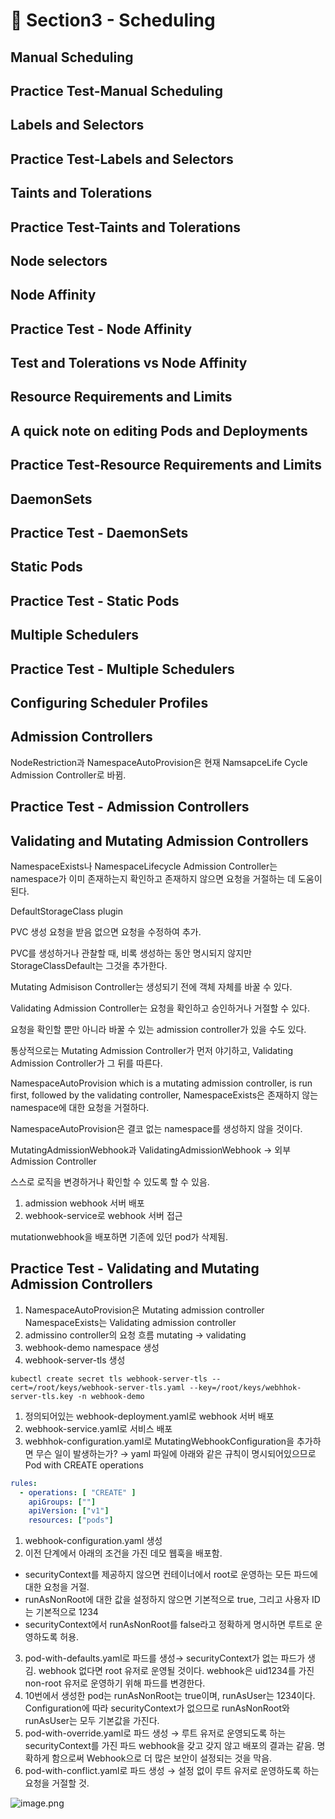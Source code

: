 # 🍨 Section3 - Scheduling

## Manual Scheduling


## Practice Test-Manual Scheduling


## Labels and Selectors


## Practice Test-Labels and Selectors


## Taints and Tolerations


## Practice Test-Taints and Tolerations


## Node selectors


## Node Affinity


## Practice Test - Node Affinity


## Test and Tolerations vs Node Affinity


## Resource Requirements and Limits


## A quick note on editing Pods and Deployments


## Practice Test-Resource Requirements and Limits


## DaemonSets


## Practice Test - DaemonSets


## Static Pods


## Practice Test - Static Pods


## Multiple Schedulers


## Practice Test - Multiple Schedulers


## Configuring Scheduler Profiles


## Admission Controllers


NodeRestriction과 NamespaceAutoProvision은 현재 NamsapceLife Cycle Admission Controller로 바뀜.


## Practice Test - Admission Controllers


## Validating and Mutating Admission Controllers


NamespaceExists나 NamespaceLifecycle Admission Controller는 namespace가 이미 존재하는지 확인하고 존재하지 않으면 요청을 거절하는 데 도움이 된다.


DefaultStorageClass plugin


PVC 생성 요청을 받음 없으면 요청을 수정하여 추가.


PVC를 생성하거나 관찰할 때, 비록 생성하는 동안 명시되지 않지만 StorageClassDefault는 그것을 추가한다.


Mutating Admisison Controller는 생성되기 전에 객체 자체를 바꿀 수 있다.


Validating Admission Controller는 요청을 확인하고 승인하거나 거절할 수 있다.


요청을 확인할 뿐만 아니라 바꿀 수 있는 admission controller가 있을 수도 있다.


통상적으로는 Mutating Admission Controller가 먼저 야기하고, Validating Admission Controller가 그 뒤를 따른다.


NamespaceAutoProvision which is a mutating admission controller, is run first, followed by the validating controller, NamespaceExists은 존재하지 않는 namespace에 대한 요청을 거절하다.


NamespaceAutoProvision은 결코 없는 namespace를 생성하지 않을 것이다.


MutatingAdmissionWebhook과 ValidatingAdmissionWebhook → 외부 Admission Controller


스스로 로직을 변경하거나 확인할 수 있도록 할 수 있음.

1. admission webhook 서버 배포
2. webhook-service로 webhook 서버 접근

mutationwebhook을 배포하면 기존에 있던 pod가 삭제됨.


## Practice Test - Validating and Mutating Admission Controllers

1. NamespaceAutoProvision은 Mutating admission controller
NamespaceExists는 Validating admission controller
2. admissino controller의 요청 흐름
mutating → validating
3. webhook-demo namespace 생성
4. webhook-server-tls 생성

```shell
kubectl create secret tls webhook-server-tls --cert=/root/keys/webhook-server-tls.yaml --key=/root/keys/webhhok-server-tls.key -n webhook-demo
```

1. 정의되어있는 webhook-deployment.yaml로 webhook 서버 배포
2. webhook-service.yaml로 서비스 배포
3. webhhok-configuration.yaml로 MutatingWebhookConfiguration을 추가하면 무슨 일이 발생하는가?
→ yaml 파일에 아래와 같은 규칙이 명시되어있으므로 Pod with CREATE operations

```yaml
rules:
  - operations: [ "CREATE" ]
    apiGroups: [""]
    apiVersion: ["v1"]
    resources: ["pods"]
```

1. webhook-configuration.yaml 생성
2. 이전 단계에서 아래의 조건을 가진 데모 웹훅을 배포함.
- securityContext를 제공하지 않으면 컨테이너에서 root로 운영하는 모든 파드에 대한 요청을 거절.
- runAsNonRoot에 대한 값을 설정하지 않으면 기본적으로 true, 그리고 사용자 ID는 기본적으로 1234
- securityContext에서 runAsNonRoot를 false라고 정확하게 명시하면 루트로 운영하도록 허용.
3. pod-with-defaults.yaml로 파드를 생성→ securityContext가 없는 파드가 생김.
webhook 없다면 root 유저로 운영될 것이다. webhook은 uid1234를 가진 non-root 유저로 운영하기 위해 파드를 변경한다.
4. 10번에서 생성한 pod는 runAsNonRoot는 true이며, runAsUser는 1234이다.
Configuration에 따라 securityContext가 없으므로 runAsNonRoot와 runAsUser는 모두 기본값을 가진다.
5. pod-with-override.yaml로 파드 생성 → 루트 유저로 운영되도록 하는 securityContext를 가진 파드
webhook을 갖고 갖지 않고 배포의 결과는 같음.
명확하게 함으로써 Webhook으로 더 많은 보안이 설정되는 것을 막음.
6. pod-with-conflict.yaml로 파드 생성 → 
설정 없이 루트 유저로 운영하도록 하는 요청을 거절할 것.

![image.png](https://prod-files-secure.s3.us-west-2.amazonaws.com/b2ea2032-00e9-4883-a13b-cb03cf5b2334/501c3b54-0de4-44d6-afe6-eca0c6373e4f/image.png?X-Amz-Algorithm=AWS4-HMAC-SHA256&X-Amz-Content-Sha256=UNSIGNED-PAYLOAD&X-Amz-Credential=ASIAZI2LB4665DLBTBSV%2F20250317%2Fus-west-2%2Fs3%2Faws4_request&X-Amz-Date=20250317T140925Z&X-Amz-Expires=3600&X-Amz-Security-Token=IQoJb3JpZ2luX2VjEO7%2F%2F%2F%2F%2F%2F%2F%2F%2F%2FwEaCXVzLXdlc3QtMiJHMEUCIQD8RIco%2FSYbnmAKAIEZqIzC0A%2FCyNzc6XfHMyiQ2MJBYQIgNon2KsY4yGUZIbh7BHfSDqNw%2BxmVg9wLKNY62i38ydcq%2FwMIRxAAGgw2Mzc0MjMxODM4MDUiDKPUXWkIaocFhJ87hSrcA4HagsmiGpbXWM7IBKL7pyI5afPdh6PAPu%2FiZSSwa6J0rx%2BMoje3JMMpicOkL7hR64F2UiXAC4MgS3cO4zsPQ7behD9i%2FA3zBSgQVfwczSKxwBFdssAF6h7OFdQiO5deHXrX6OtDO53Z%2BD%2FgccBzpLCE55tdBam7%2BcLqgyu0uEbqLx1YV4MD0l3MzAvYk%2FhvLmuyCgP29ULNgwCnr3q%2FbIpCobLFgVeXi1v6BaI2Np7JN5vHtNt6XZIhzhgkaX5dunL9CI%2BC2HwuQfqiIvyhu%2FKwUW2cobMGBCxSdqFRnvsiTyys6begLXcZcmMMD9e2qn456TQcl47lVHphuhrm12mx6SzrcWOb9kZilpTTMwfIx3B1sGUTITPf5uqWv5imFSd028%2BxhosI%2BmC7hmLCxAiYinxvHli8EgUhOU8DaadmzOItqFXLNwdyn6qC45i9M%2B69GwmgGGLang7d50m4Ud0GugxnwwrqgX2nKTzVkX%2BlqJYk0ersVf8t9IkLP%2Bhbc2oTKmG8Jf6qbCKFXbt0ia1nMJ3xjZVX7plvpMuinHl0t%2Barllz3oay%2Fg5BOLg%2FH0NlEQFH9ngyHghC8Q8OIucPsmZXRw3kEDRjsZTyw9aEl4WDth463cnH3ORNeMJfK4L4GOqUBt2hMtBHpculMmsPpFivCwnMWnPOP89PVIQpLkyH%2F%2FEI9l7%2FBM0VeHEM%2BKdyupn0lhBoxWz9RMQtFwcJGEZay%2FAGpr2AFm89bw0i%2BpRku9o3%2Fut2cUqRDFDdBJKQdnGJYpPJ32j5lNH3aYSXmrW3O0dHeSkQW3217Z4GQFDCxkXfX%2F4X%2B28cqUG8p3dmWiHCDmN4waqnY2mnsu9Rsp%2BSoq35a3uGU&X-Amz-Signature=d894bd7b996200ef1e0750411dfae32326b9077a9ff663c70b7ac6061d5bd0e0&X-Amz-SignedHeaders=host&x-id=GetObject)

